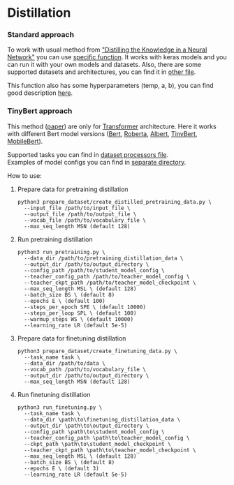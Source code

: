 # Distillation

### Standard approach

To work with usual method from ["Distilling the Knowledge in a Neural Network"](https://arxiv.org/abs/1503.02531) you can use [specific function](./old_demo/distillation.py#L33). It works with keras models and you can run it with your own models and datasets. Also, there are some supported datasets and architectures, you can find it in [other file](./old_demo/utils.py).

This function also has some hyperparameters (temp, a, b), you can find good description [here](https://nervanasystems.github.io/distiller/knowledge_distillation.html).

### TinyBert approach

This method ([paper](https://arxiv.org/abs/1909.10351)) are only for [Transformer](https://arxiv.org/abs/1706.03762) architecture. Here it works with different Bert model versions ([Bert](https://arxiv.org/abs/1810.04805), [Roberta](https://arxiv.org/abs/1907.11692), [Albert](https://arxiv.org/abs/1909.11942), [TinyBert](https://arxiv.org/abs/1909.10351), [MobileBert](https://openreview.net/forum?id=SJxjVaNKwB)).

Supported tasks you can find in [dataset processors file](./prepare_dataset/dataset_processors.py).  
Examples of model configs you can find in [separate directory](./configs/).

How to use:
1. Prepare data for pretraining distillation  
   ```
   python3 prepare_dataset/create_distilled_pretraining_data.py \
     --input_file /path/to/input_file \
     --output_file /path/to/output_file \
     --vocab_file /path/to/vocabulary_file \
     --max_seq_length MSN (default 128)
   ```
2. Run pretraining distillation  
   ```
   python3 run_pretraining.py \
     --data_dir /path/to/pretraining_distillation_data \
     --output_dir /path/to/output_directory \
     --config_path /path/to/student_model_config \
     --teacher_config_path /path/to/teacher_model_config \
     --teacher_ckpt_path /path/to/teacher_model_checkpoint \
     --max_seq_length MSL \ (default 128)
     --batch_size BS \ (default 8)
     --epochs E \ (default 100)
     --steps_per_epoch SPE \ (default 10000)
     --steps_per_loop SPL \ (default 100)
     --warmup_steps WS \ (default 10000)
     --learning_rate LR (default 5e-5)
   ```
3. Prepare data for finetuning distillation
   ```
   python3 prepare_dataset/create_finetuning_data.py \
     --task_name task \
     --data_dir /path/to/data \
     --vocab_path /path/to/vocabulary_file \
     --output_dir /path/to/output_directory \
     --max_seq_length MSN (default 128)
   ```
4. Run finetuning distillation
   ```
   python3 run_finetuning.py \
     --task_name task \
     --data_dir \path\to\finetuning_distillation_data \
     --output_dir \path\to\output_directory \
     --config_path \path\to\student_model_config \
     --teacher_config_path \path\to\teacher_model_config \
     --ckpt_path \path\to\student_model_checkpoint \
     --teacher_ckpt_path \path\to\teacher_model_checkpoint \
     --max_seq_length MSL \ (default 128)
     --batch_size BS \ (default 8)
     --epochs E \ (default 3)
     --learning_rate LR (default 5e-5)
   ```
